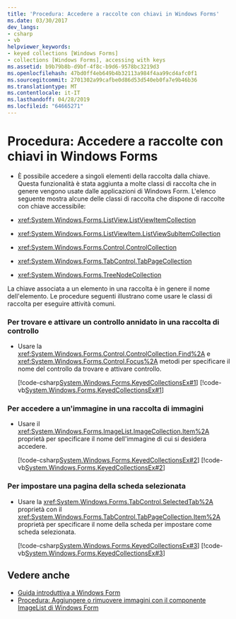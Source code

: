 ```yaml
---
title: 'Procedura: Accedere a raccolte con chiavi in Windows Forms'
ms.date: 03/30/2017
dev_langs:
- csharp
- vb
helpviewer_keywords:
- keyed collections [Windows Forms]
- collections [Windows Forms], accessing with keys
ms.assetid: b9b79b8b-d9bf-4f8c-b9d6-9578bc3219d3
ms.openlocfilehash: 47bd0ff4eb649b4b32113a984f4aa99cd4afc0f1
ms.sourcegitcommit: 2701302a99cafbe0d86d53d540eb0fa7e9b46b36
ms.translationtype: MT
ms.contentlocale: it-IT
ms.lasthandoff: 04/28/2019
ms.locfileid: "64665271"
---
```

# <a name="how-to-access-keyed-collections-in-windows-forms"></a>Procedura: Accedere a raccolte con chiavi in Windows Forms
- È possibile accedere a singoli elementi della raccolta dalla chiave. Questa funzionalità è stata aggiunta a molte classi di raccolta che in genere vengono usate dalle applicazioni di Windows Form. L'elenco seguente mostra alcune delle classi di raccolta che dispone di raccolte con chiave accessibile:  
  
- <xref:System.Windows.Forms.ListView.ListViewItemCollection>  
  
- <xref:System.Windows.Forms.ListViewItem.ListViewSubItemCollection>  
  
- <xref:System.Windows.Forms.Control.ControlCollection>  
  
- <xref:System.Windows.Forms.TabControl.TabPageCollection>  
  
- <xref:System.Windows.Forms.TreeNodeCollection>  
  
 La chiave associata a un elemento in una raccolta è in genere il nome dell'elemento. Le procedure seguenti illustrano come usare le classi di raccolta per eseguire attività comuni.  
  
### <a name="to-find-and-give-focus-to-a-nested-control-in-a-control-collection"></a>Per trovare e attivare un controllo annidato in una raccolta di controllo  
  
- Usare la <xref:System.Windows.Forms.Control.ControlCollection.Find%2A> e <xref:System.Windows.Forms.Control.Focus%2A> metodi per specificare il nome del controllo da trovare e attivare controllo.  
  
     [!code-csharp[System.Windows.Forms.KeyedCollectionsEx#1](~/samples/snippets/csharp/VS_Snippets_Winforms/System.Windows.Forms.KeyedCollectionsEx/CS/Form1.cs#1)]
     [!code-vb[System.Windows.Forms.KeyedCollectionsEx#1](~/samples/snippets/visualbasic/VS_Snippets_Winforms/System.Windows.Forms.KeyedCollectionsEx/VB/Form1.vb#1)]  
  
### <a name="to-access-an-image-in-an-image-collection"></a>Per accedere a un'immagine in una raccolta di immagini  
  
- Usare il <xref:System.Windows.Forms.ImageList.ImageCollection.Item%2A> proprietà per specificare il nome dell'immagine di cui si desidera accedere.  
  
     [!code-csharp[System.Windows.Forms.KeyedCollectionsEx#2](~/samples/snippets/csharp/VS_Snippets_Winforms/System.Windows.Forms.KeyedCollectionsEx/CS/Form1.cs#2)]
     [!code-vb[System.Windows.Forms.KeyedCollectionsEx#2](~/samples/snippets/visualbasic/VS_Snippets_Winforms/System.Windows.Forms.KeyedCollectionsEx/VB/Form1.vb#2)]  
  
### <a name="to-set-a-tab-page-as-the-selected-tab"></a>Per impostare una pagina della scheda selezionata  
  
- Usare la <xref:System.Windows.Forms.TabControl.SelectedTab%2A> proprietà con il <xref:System.Windows.Forms.TabControl.TabPageCollection.Item%2A> proprietà per specificare il nome della scheda per impostare come scheda selezionata.  
  
     [!code-csharp[System.Windows.Forms.KeyedCollectionsEx#3](~/samples/snippets/csharp/VS_Snippets_Winforms/System.Windows.Forms.KeyedCollectionsEx/CS/Form1.cs#3)]
     [!code-vb[System.Windows.Forms.KeyedCollectionsEx#3](~/samples/snippets/visualbasic/VS_Snippets_Winforms/System.Windows.Forms.KeyedCollectionsEx/VB/Form1.vb#3)]  
  
## <a name="see-also"></a>Vedere anche

- [Guida introduttiva a Windows Form](getting-started-with-windows-forms.md)
- [Procedura: Aggiungere o rimuovere immagini con il componente ImageList di Windows Form](./controls/how-to-add-or-remove-images-with-the-windows-forms-imagelist-component.md)
